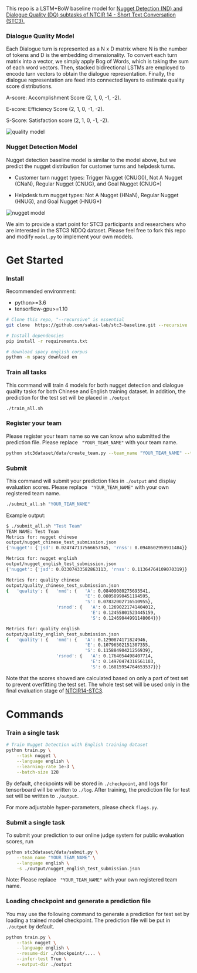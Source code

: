 

This repo is a LSTM+BoW baseline model for [Nugget Detection (ND) and Dialogue Quality (DQ) subtasks of NTCIR 14 - Short Text Conversation (STC3).](https://sakai-lab.github.io/stc3-dataset/)



### Dialogue Quality  Model

Each Dialogue turn is represented as a N x D matrix where N is the number of tokens and D is the embedding dimensionality.  To convert each turn matrix into a vector, we simply apply Bog of Words, which is taking the sum of each word vectors. Then, stacked bidirectional LSTMs are employed to encode turn vectors to obtain the dialogue representation. Finally, the dialogue representation are feed into connected layers to estimate quality score distributions.

A-score: Accomplishment Score (2, 1, 0, -1, -2).

E-score: Efficiency Score (2, 1, 0, -1, -2).

S-Score: Satisfaction score (2, 1, 0, -1, -2).

![quality model](img/quality.jpeg)

### Nugget Detection Model

Nugget detection baseline model is similar to the model above, but we predict the nugget distribution for  customer turns and helpdesk turns.

- Customer turn nugget types: Trigger Nugget (CNUG0), Not A Nugget (CNaN), Regular Nugget (CNUG), and Goal Nugget (CNUG*)

- Helpdesk turn nugget types: Not A Nugget (HNaN), Regular Nugget (HNUG), and Goal Nugget (HNUG*)

![nugget model](img/nugget.jpeg)



We aim to provide a start point for STC3 participants and researchers who are interested in the STC3 NDDQ dataset. Please feel free to fork this repo and modify `model.py` to implement your own models. 


# Get Started
### Install

Recommended environment: 

- python>=3.6
- tensorflow-gpu>=1.10

```bash
# Clone this repo, "--recursive" is essential
git clone  https://github.com/sakai-lab/stc3-baseline.git --recursive

# Install dependencies
pip install -r requirements.txt

# download spacy english corpus
python -m spacy download en  
```
### Train all tasks
This command will train 4 models for both nugget detection and dialogue quality tasks for both Chinese and English training dataset.
In addition, the prediction for the test set will be placed in `./output`
```bash
./train_all.sh
```

### Register your team

Please register your team name so we can know who submitted the prediction file. 
Please replace ` "YOUR_TEAM_NAME"` with your  team name.
```bash
python stc3dataset/data/create_team.py --team_name "YOUR_TEAM_NAME" --team_info "XXYY University"
```


### Submit
This command will submit your prediction files in `./output` and display evaluation scores.
Please replace ` "YOUR_TEAM_NAME"` with your own registered team name.

```bash
./submit_all.sh "YOUR_TEAM_NAME"
```
Example output: 
```bash
$ ./submit_all.sh "Test Team"
TEAM NAME: Test Team
Metrics for: nugget chinese
output/nugget_chinese_test_submission.json
{'nugget': {'jsd': 0.024747137566657945, 'rnss': 0.0948602959911484}}

Metrics for: nugget english
output/nugget_english_test_submission.json
{'nugget': {'jsd': 0.03307433582863113, 'rnss': 0.11364764109070319}}

Metrics for: quality chinese
output/quality_chinese_test_submission.json
{   'quality': {   'nmd': {   'A': 0.08409080275695541,
                              'E': 0.08058990451194595,
                              'S': 0.07832002716510955},
                   'rsnod': {   'A': 0.12690221741404012,
                                'E': 0.12455801523445159,
                                'S': 0.12469044991148064}}}

Metrics for: quality english
output/quality_english_test_submission.json
{   'quality': {   'nmd': {   'A': 0.1290874171824946,
                              'E': 0.10796502151307355,
                              'S': 0.11588490421256939},
                   'rsnod': {   'A': 0.1764054498407714,
                                'E': 0.14970474316561103,
                                'S': 0.16815954764653537}}}

```
Note that the scores showed are calculated based on only a part of test set to prevent overfitting the test set.
The whole test set will be used only in the final evaluation stage of [NTCIR14-STC3](https://sakai-lab.github.io/stc3-dataset/).

# Commands

### Train a single task
```bash
# Train Nugget Detection with English training dataset
python train.py \
    --task nugget \
    --language english \
    --learning-rate 1e-3 \
    --batch-size 128

```
By default, checkpoints will be stored in `./checkpoint`, and logs for tensorboard will be written to `./log`.
After training, the prediction file for test set will be written to `./output`.

For more adjustable hyper-parameters, please check `flags.py`.


### Submit a single task
To submit your prediction to our online judge system for public evaluation scores, run
```bash
python stc3dataset/data/submit.py \
    --team_name "YOUR_TEAM_NAME" \
    --language english \
    -s ./output/nugget_english_test_submission.json
```
Note: Please replace ` "YOUR_TEAM_NAME"` with your own registered team name.

### Loading checkpoint and generate a prediction file
You may use the following command to generate a prediction for test set by loading a trained model checkpoint.
The prediction file will be put in `./output` by default.

```bash
python train.py \
    --task nugget \
    --language english \
    --resume-dir ./checkpoint/.... \
    --infer-test True \
    --output-dir ./output
```
